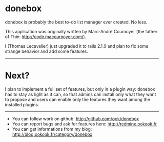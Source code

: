 donebox
=======

donebox is probably the best to-do list manager ever created. No less.

This application was originally written by Marc-André Cournoyer (the father of Thin: http://code.macournoyer.com/).

I (Thomas Lecavelier) just upgraded it to rails 2.1.0 and plan to fix some strange behavior and add some features.

-------

Next?
=====

I plan to implement a full set of features, but only in a plugin way: donebox has to stay as light as it can, so that admins can install only what they want to propose and users can enable only the features they want among the installed plugins.

-------

- You can follow work on github: http://github.com/ook/donebox
- You can report bugs and ask for features here: http://redmine.ookook.fr
- You can get informations from my blog: http://blog.ookook.fr/category/donebox
